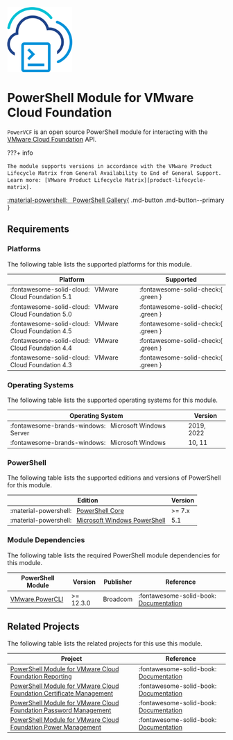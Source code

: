 <!-- markdownlint-disable first-line-h1 no-inline-html -->

<img src="assets/images/icon-color.svg" alt="PowerShell Module for VMware Cloud Foundation" width="150">

# PowerShell Module for VMware Cloud Foundation

`PowerVCF` is an open source PowerShell module for interacting with the [VMware Cloud Foundation][docs-vmware-cloud-foundation] API.

???+ info

    The module supports versions in accordance with the VMware Product Lifecycle Matrix from General Availability to End of General Support. Learn more: [VMware Product Lifecycle Matrix][product-lifecycle-matrix].

[:material-powershell: &nbsp; PowerShell Gallery][psgallery-module-powervcf]{ .md-button .md-button--primary }

## Requirements

### Platforms

The following table lists the supported platforms for this module.

Platform                                                     | Supported
-------------------------------------------------------------|------------------------------------
:fontawesome-solid-cloud: &nbsp; VMware Cloud Foundation 5.1 | :fontawesome-solid-check:{ .green }
:fontawesome-solid-cloud: &nbsp; VMware Cloud Foundation 5.0 | :fontawesome-solid-check:{ .green }
:fontawesome-solid-cloud: &nbsp; VMware Cloud Foundation 4.5 | :fontawesome-solid-check:{ .green }
:fontawesome-solid-cloud: &nbsp; VMware Cloud Foundation 4.4 | :fontawesome-solid-check:{ .green }
:fontawesome-solid-cloud: &nbsp; VMware Cloud Foundation 4.3 | :fontawesome-solid-check:{ .green }

### Operating Systems

The following table lists the supported operating systems for this module.

Operating System                                                       | Version
-----------------------------------------------------------------------|-----------
:fontawesome-brands-windows: &nbsp; Microsoft Windows Server           | 2019, 2022
:fontawesome-brands-windows: &nbsp; Microsoft Windows                  | 10, 11

### PowerShell

The following table lists the supported editions and versions of PowerShell for this module.

Edition                                                                           | Version
----------------------------------------------------------------------------------|----------
:material-powershell: &nbsp; [PowerShell Core][microsoft-powershell]              | >= 7.x
:material-powershell: &nbsp; [Microsoft Windows PowerShell][microsoft-powershell] | 5.1

### Module Dependencies

The following table lists the required PowerShell module dependencies for this module.

PowerShell Module                                    | Version   | Publisher     | Reference
-----------------------------------------------------|-----------|---------------|---------------------------------------------------------------------------
[VMware.PowerCLI][psgallery-module-powercli]         | >= 12.3.0 | Broadcom      | :fontawesome-solid-book: &nbsp; [Documentation][developer-module-powercli]

## Related Projects

The following table lists the related projects for this use this module.

Project                                                                                                         | Reference
----------------------------------------------------------------------------------------------------------------|------------------------------------------------------------------------------------
[PowerShell Module for VMware Cloud Foundation Reporting][psgallery-module-reporting]                           | :fontawesome-solid-book: &nbsp; [Documentation][docs-module-reporting]
[PowerShell Module for VMware Cloud Foundation Certificate Management][psgallery-module-certificate-management] | :fontawesome-solid-book: &nbsp; [Documentation][docs-module-certificate-management]
[PowerShell Module for VMware Cloud Foundation Password Management][psgallery-module-password-management]       | :fontawesome-solid-book: &nbsp; [Documentation][docs-module-password-management]
[PowerShell Module for VMware Cloud Foundation Power Management][psgallery-module-power-management]             | :fontawesome-solid-book: &nbsp; [Documentation][docs-module-power-management]

[developer-module-powercli]: https://developer.vmware.com/tool/vmware-powercli
[docs-module-certificate-management]: https://vmware.github.io/powershell-module-for-vmware-cloud-foundation-certificate-management
[docs-module-password-management]: https://vmware.github.io/powershell-module-for-vmware-cloud-foundation-password-management
[docs-module-power-management]: https://vmware.github.io/powershell-module-for-vmware-cloud-foundation-power-management
[docs-module-reporting]: https://vmware.github.io/powershell-module-for-vmware-cloud-foundation-reporting
[docs-vmware-cloud-foundation]: https://docs.vmware.com/en/VMware-Cloud-Foundation/index.html
[microsoft-powershell]: https://docs.microsoft.com/en-us/powershell
[product-lifecycle-matrix]: https://lifecycle.vmware.com
[psgallery-module-powercli]: https://www.powershellgallery.com/packages/VMware.PowerCLI
[psgallery-module-powervcf]: https://www.powershellgallery.com/packages/PowerVCF
[psgallery-module-reporting]: https://www.powershellgallery.com/packages/VMware.CloudFoundation.Reporting
[psgallery-module-certificate-management]: https://www.powershellgallery.com/packages/VMware.CloudFoundation.CertificateManagement
[psgallery-module-password-management]: https://www.powershellgallery.com/packages/VMware.CloudFoundation.PasswordManagement
[psgallery-module-power-management]: https://www.powershellgallery.com/packages/VMware.CloudFoundation.PowerManagement
